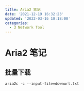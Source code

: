 ```yaml
---
title: Aria2 笔记
date: '2021-12-19 16:32:23'
updated: '2022-03-16 10:18:00'
categories:
  - 3 Network Tool
---
```

# Aria2 笔记

## 批量下载

```shell
aria2c -c --input-file=downurl.txt
```
